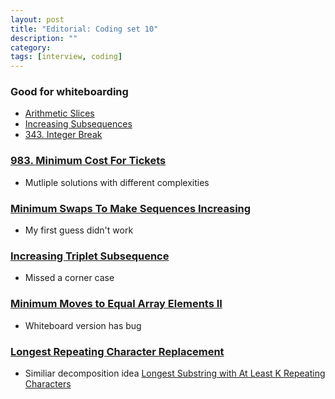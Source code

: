 ```yaml
---
layout: post
title: "Editorial: Coding set 10" 
description: ""
category: 
tags: [interview, coding]
---
```


### Good for whiteboarding
* [Arithmetic Slices](https://leetcode.com/submissions/detail/375018536/)
* [Increasing Subsequences](https://leetcode.com/submissions/detail/379613402/)
* [343. Integer Break](https://leetcode.com/submissions/detail/379631717/)

### [983. Minimum Cost For Tickets](https://leetcode.com/submissions/detail/374908423/)
* Mutliple solutions with different complexities

### [Minimum Swaps To Make Sequences Increasing](https://leetcode.com/submissions/detail/374999035/)
* My first guess didn't work


### [Increasing Triplet Subsequence](https://leetcode.com/submissions/detail/380108568/)
* Missed a corner case

### [Minimum Moves to Equal Array Elements II](https://leetcode.com/submissions/detail/381000734/)
* Whiteboard version has bug

### [Longest Repeating Character Replacement](https://leetcode.com/submissions/detail/381006995/)
* Similiar decomposition idea [Longest Substring with At Least K Repeating Characters](https://leetcode.com/submissions/detail/381012709/)

